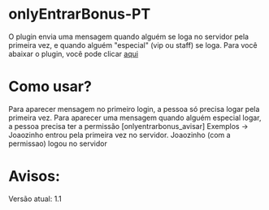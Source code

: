 # onlyEntrarBonus-PT
O plugin envia uma mensagem quando alguém se loga no servidor pela primeira vez, e quando alguém "especial" (vip ou staff) se loga.
Para você abaixar o plugin, você pode clicar [aqui](https://www.mediafire.com/file/ehkwldxazgd68im/%255Bv1.1%255D_onlyEntrarBonus.zip/file)

# Como usar?
Para aparecer mensagem no primeiro login, a pessoa só precisa logar pela primeira vez.
Para aparecer uma mensagem quando alguém especial logar, a pessoa precisa ter a permissão [onlyentrarbonus_avisar]
  Exemplos -> Joaozinho entrou pela primeira vez no servidor.
              Joaozinho (com a permissao) logou no servidor
              
# Avisos:
Versão atual: 1.1
